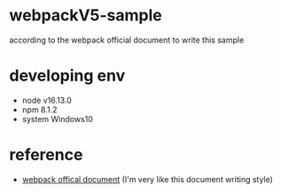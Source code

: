 # webpackV5-sample
according to the webpack official document to write this sample

# developing env
- node v16.13.0
- npm 8.1.2
- system Windows10

# reference
- [webpack offical document](https://webpack.js.org/guides/) (I'm very like this document writing style)
